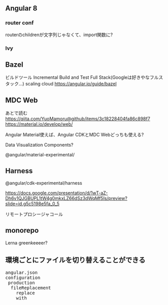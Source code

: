 ## Angular 8
### router conf
routerのchildrenが文字列じゃなくて、import関数に?

### Ivy

## Bazel
ビルドツール
Incremental Build and Test
Full Stack(Googleは好きやなフルスタック...)
scaling cloud
https://angular.io/guide/bazel

## MDC Web
あとで読む
https://qiita.com/YuoMamoru@github/items/3c18228404fa86c898f7
https://material.io/develop/web/

Angular Material使えば、Angular CDKとMDC Webどっちも使える?

Data Visualization Components?

@angular/material-experimental/


## Harness
@angular/cdk-experimental/harness

https://docs.google.com/presentation/d/1wT-aZ-Dh6v1QJGBUPL1tW4g0mkxLZ66dSz3dWqMf5Is/preview?slide=id.g5c5198e5fa_0_5

リモートプロシージャコール 

## monorepo
Lerna
greenkeeeer?


## 環境ごとにファイルを切り替えることができる
<pre>
angular.json
configuration
 production
  fileReplacement
    replace
    with
</pre>
